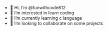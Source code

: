 - 👋 Hi, I’m @funwithcode812
- 👀 I’m interested in learn coding
- 🌱 I’m currently learning c language
- 💞️ I’m looking to collaborate on some projects


<!---
funwithcode812/funwithcode812 is a ✨ special ✨ repository because its `README.md` (this file) appears on your GitHub profile.
You can click the Preview link to take a look at your changes.
--->
